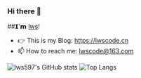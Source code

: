### Hi there 👋

##𝗜'𝗺 [lws](https://github.com/lws597)!
- 👉 This is my Blog: https://lwscode.cn
- 📫 How to reach me: lwscode@163.com

![lws597's GitHub stats](https://github-readme-stats.vercel.app/api?username=lws597&show_icons=true&theme=dracula)
![Top Langs](https://github-readme-stats.vercel.app/api/top-langs/?username=lws597&layout=compact&theme=dracula&hide=vim%20script)

<!--
**lws597/lws597** is a ✨ _special_ ✨ repository because its `README.md` (this file) appears on your GitHub profile.

Here are some ideas to get you started:

- 🔭 I’m currently working on ...
- 🌱 I’m currently learning ...
- 👯 I’m looking to collaborate on ...
- 🤔 I’m looking for help with ...
- 💬 Ask me about ...
- 📫 How to reach me: ...
- 😄 Pronouns: ...
- ⚡ Fun fact: ...
-->
